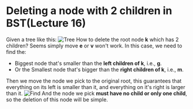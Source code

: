 # Deleting a node with 2 children in BST(Lecture 16)

Given a tree like this:
![Tree](Image/../Images/Pic16_1.png)
How to delete the root node **k** which has 2 children? Seems simply move **e** or **v** won't work. In this case, we need to find the:

- Biggest node that's smaller than the **left children of k**, i.e., **g**.
- Or the Smallest node that's bigger than the **right children of k**, i.e., **m**.

Then we move the node we pick to the original root, this guarantees that everything on its left is smaller than it, and everything on it's right is larger than it.
![Find](Images/Pic16_2.png)
And the node we pick **must have no child or only one child**, so the deletion of this node will be simple.
